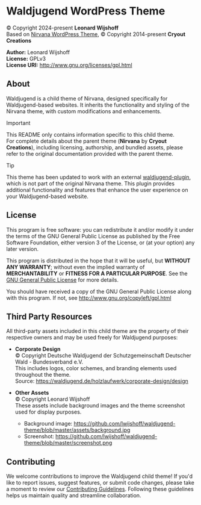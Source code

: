 # Waldjugend WordPress Theme
&copy; Copyright 2024-present **Leonard Wijshoff** \
Based on [Nirvana WordPress Theme](https://www.cryoutcreations.eu/wordpress-themes/nirvana), &copy; Copyright 2014-present **Cryout Creations**

**Author:** Leonard Wijshoff \
**License:** GPLv3 \
**License URI:** http://www.gnu.org/licenses/gpl.html 

## About

Waldjugend is a child theme of Nirvana, designed specifically for Waldjugend-based websites. It inherits the functionality and styling of the Nirvana theme, with custom modifications and enhancements.

> [!IMPORTANT]
> This README only contains information specific to this child theme. \
For complete details about the parent theme (**Nirvana** by **Cryout Creations**), including licensing, authorship, and bundled assets, please refer to the original documentation provided with the parent theme.

> [!TIP]
> This theme has been updated to work with an external [waldjugend-plugin](https://github.com/lwijshoff/waldjugend-plugin), which is not part of the original Nirvana theme. This plugin provides additional functionality and features that enhance the user experience on your Waldjugend-based website.

## License

This program is free software: you can redistribute it and/or modify
it under the terms of the GNU General Public License as published by
the Free Software Foundation, either version 3 of the License, or
(at your option) any later version.

This program is distributed in the hope that it will be useful,
but **WITHOUT ANY WARRANTY**; without even the implied warranty of
**MERCHANTABILITY** or **FITNESS FOR A PARTICULAR PURPOSE**.  See the
[GNU General Public License](http://www.gnu.org/copyleft/gpl.html) for more details.

You should have received a copy of the GNU General Public License
along with this program. If not, see http://www.gnu.org/copyleft/gpl.html

## Third Party Resources

All third-party assets included in this child theme are the property of their respective owners and may be used freely for Waldjugend purposes:

- **Corporate Design**  
    &copy; Copyright Deutsche Waldjugend der Schutzgemeinschaft Deutscher Wald - Bundesverband e.V.  
    This includes logos, color schemes, and branding elements used throughout the theme.  
    Source: https://waldjugend.de/holzlaufwerk/corporate-design/design

- **Other Assets**  
    &copy; Copyright Leonard Wijshoff  
    These assets include background images and the theme screenshot used for display purposes.  
    - Background image: https://github.com/lwijshoff/waldjugend-theme/blob/master/assets/background.jpg
    - Screenshot: https://github.com/lwijshoff/waldjugend-theme/blob/master/screenshot.png


## Contributing

We welcome contributions to improve the Waldjugend child theme! If you'd like to report issues, suggest features, or submit code changes, please take a moment to review our [Contributing Guidelines](CONTRIBUTING.md). Following these guidelines helps us maintain quality and streamline collaboration.